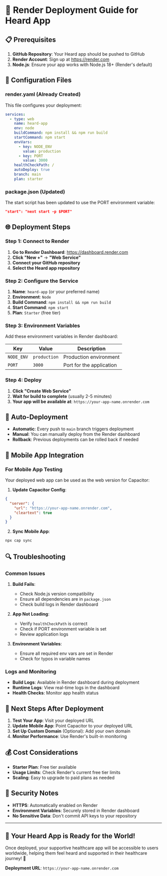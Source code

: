 # 🚀 Render Deployment Guide for Heard App

## 📋 Prerequisites

1. **GitHub Repository**: Your Heard app should be pushed to GitHub
2. **Render Account**: Sign up at https://render.com
3. **Node.js**: Ensure your app works with Node.js 18+ (Render's default)

## 🔧 Configuration Files

### **render.yaml** (Already Created)
This file configures your deployment:
```yaml
services:
  - type: web
    name: heard-app
    env: node
    buildCommand: npm install && npm run build
    startCommand: npm start
    envVars:
      - key: NODE_ENV
        value: production
      - key: PORT
        value: 3000
    healthCheckPath: /
    autoDeploy: true
    branch: main
    plan: starter
```

### **package.json** (Updated)
The start script has been updated to use the PORT environment variable:
```json
"start": "next start -p $PORT"
```

## 🌐 Deployment Steps

### **Step 1: Connect to Render**

1. **Go to Render Dashboard**: https://dashboard.render.com
2. **Click "New +"** → **"Web Service"**
3. **Connect your GitHub repository**
4. **Select the Heard app repository**

### **Step 2: Configure the Service**

1. **Name**: `heard-app` (or your preferred name)
2. **Environment**: `Node`
3. **Build Command**: `npm install && npm run build`
4. **Start Command**: `npm start`
5. **Plan**: `Starter` (free tier)

### **Step 3: Environment Variables**

Add these environment variables in Render dashboard:

| Key | Value | Description |
|-----|-------|-------------|
| `NODE_ENV` | `production` | Production environment |
| `PORT` | `3000` | Port for the application |

### **Step 4: Deploy**

1. **Click "Create Web Service"**
2. **Wait for build to complete** (usually 2-5 minutes)
3. **Your app will be available at**: `https://your-app-name.onrender.com`

## 🔄 Auto-Deployment

- **Automatic**: Every push to `main` branch triggers deployment
- **Manual**: You can manually deploy from the Render dashboard
- **Rollback**: Previous deployments can be rolled back if needed

## 📱 Mobile App Integration

### **For Mobile App Testing**
Your deployed web app can be used as the web version for Capacitor:

1. **Update Capacitor Config**:
```json
{
  "server": {
    "url": "https://your-app-name.onrender.com",
    "cleartext": true
  }
}
```

2. **Sync Mobile App**:
```bash
npx cap sync
```

## 🔍 Troubleshooting

### **Common Issues**

1. **Build Fails**:
   - Check Node.js version compatibility
   - Ensure all dependencies are in `package.json`
   - Check build logs in Render dashboard

2. **App Not Loading**:
   - Verify `healthCheckPath` is correct
   - Check if PORT environment variable is set
   - Review application logs

3. **Environment Variables**:
   - Ensure all required env vars are set in Render
   - Check for typos in variable names

### **Logs and Monitoring**

- **Build Logs**: Available in Render dashboard during deployment
- **Runtime Logs**: View real-time logs in the dashboard
- **Health Checks**: Monitor app health status

## 🎯 Next Steps After Deployment

1. **Test Your App**: Visit your deployed URL
2. **Update Mobile App**: Point Capacitor to your deployed URL
3. **Set Up Custom Domain** (Optional): Add your own domain
4. **Monitor Performance**: Use Render's built-in monitoring

## 💰 Cost Considerations

- **Starter Plan**: Free tier available
- **Usage Limits**: Check Render's current free tier limits
- **Scaling**: Easy to upgrade to paid plans as needed

## 🔐 Security Notes

- **HTTPS**: Automatically enabled on Render
- **Environment Variables**: Securely stored in Render dashboard
- **No Sensitive Data**: Don't commit API keys to your repository

---

## 🎉 Your Heard App is Ready for the World!

Once deployed, your supportive healthcare app will be accessible to users worldwide, helping them feel heard and supported in their healthcare journey! 💚

**Deployment URL**: `https://your-app-name.onrender.com`
